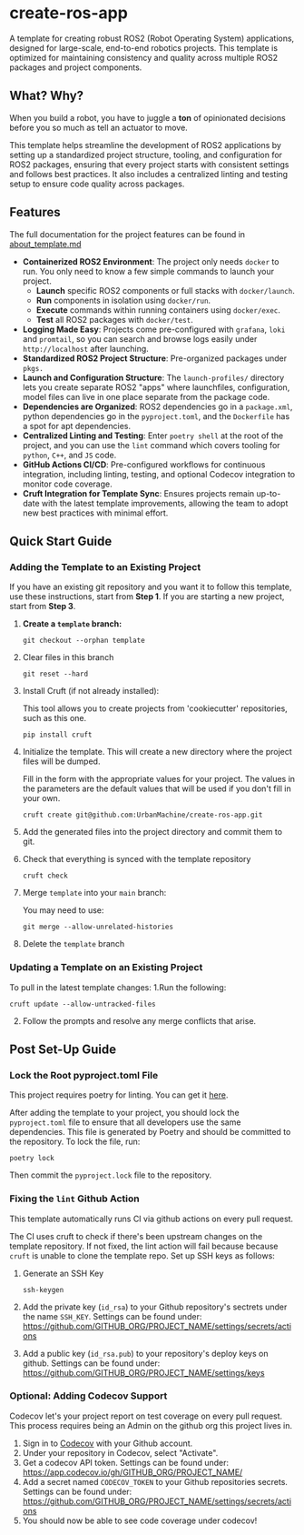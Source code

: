 # create-ros-app

A template for creating robust ROS2 (Robot Operating System) applications, designed for large-scale, end-to-end robotics projects. This template is optimized for maintaining consistency and quality across multiple ROS2 packages and project components.

## What? Why?

When you build a robot, you have to juggle a **ton** of opinionated decisions before you so much as tell an actuator to move.

This template helps streamline the development of ROS2 applications by setting up a standardized project structure, tooling, and configuration for ROS2 packages, ensuring that every project starts with consistent settings and follows best practices. It also includes a centralized linting and testing setup to ensure code quality across packages.

## Features

The full documentation for the project features can be found in [about_template.md](%7B%7Bcookiecutter.project_name%7D%7D/docs/about_template.md)

- **Containerized ROS2 Environment**: The project only needs `docker` to run. You only need to know a few simple commands to launch your project. 
  - **Launch** specific ROS2 components or full stacks with `docker/launch`.
  - **Run** components in isolation using `docker/run`.
  - **Execute** commands within running containers using `docker/exec`.
  - **Test** all ROS2 packages with `docker/test`.
- **Logging Made Easy**: Projects come pre-configured with `grafana`, `loki` and `promtail`, so you can search and browse logs easily under `http://localhost` after launching.
- **Standardized ROS2 Project Structure**: Pre-organized packages under `pkgs.`
- **Launch and Configuration Structure**: The `launch-profiles/` directory lets you create separate ROS2 "apps" where launchfiles, configuration, model files can live in one place separate from the package code.
- **Dependencies are Organized**: ROS2 dependencies go in a `package.xml`, python dependencies go in the `pyproject.toml`, and the `Dockerfile` has a spot for apt dependencies.
- **Centralized Linting and Testing**: Enter `poetry shell` at the root of the project, and you can use the `lint` command which covers tooling for `python`, `C++`, and `JS` code.
- **GitHub Actions CI/CD**: Pre-configured workflows for continuous integration, including linting, testing, and optional Codecov integration to monitor code coverage.
- **Cruft Integration for Template Sync**: Ensures projects remain up-to-date with the latest template improvements, allowing the team to adopt new best practices with minimal effort.


## Quick Start Guide

### Adding the Template to an Existing Project

If you have an existing git repository and you want it to follow this template, 
use these instructions, start from **Step 1**. If you are starting a new project,
start from **Step 3**.

1. **Create a `template` branch:**
   ```shell
   git checkout --orphan template 
   ```
2. Clear files in this branch
   ```shell
   git reset --hard 
   ```
3. Install Cruft (if not already installed):

   This tool allows you to create projects from 'cookiecutter' repositories, such as this one. 
   ```shell
   pip install cruft
   ```
4. Initialize the template. This will create a new directory where the project files will
   be dumped.
   
   Fill in the form with the appropriate values for your project. The values in the 
   parameters are the default values that will be used if you don't fill in your own.
   ```shell
   cruft create git@github.com:UrbanMachine/create-ros-app.git
   ```
5. Add the generated files into the project directory and commit them to git.
6. Check that everything is synced with the template repository
   ```shell
   cruft check
   ```
7. Merge `template` into your `main` branch:

   You may need to use:
   ```shell
   git merge --allow-unrelated-histories
   ```
8. Delete the `template` branch
   
### Updating a Template on an Existing Project 
To pull in the latest template changes:
1.Run the following:
   ```shell
   cruft update --allow-untracked-files
   ```
2. Follow the prompts and resolve any merge conflicts that arise.

## Post Set-Up Guide
### Lock the Root pyproject.toml File

This project requires poetry for linting. You can get it [here](https://python-poetry.org/docs/). 

After adding the template to your project, you should lock the `pyproject.toml` file to ensure that all developers use the same dependencies. This file is generated by Poetry and should be committed to the repository. To lock the file, run:
```shell
poetry lock
```


Then commit the `pyproject.lock` file to the repository.

### Fixing the `lint` Github Action
This template automatically runs CI via github actions on every pull request. 

The CI uses cruft to check if there's been upstream changes on the template repository. If not
fixed, the lint action will fail because because `cruft` is unable to clone the template repo. 
Set up SSH keys as follows:

1. Generate an SSH Key
   ```shell
   ssh-keygen
   ```
2. Add the private key (`id_rsa`) to your Github repository's sectrets under the name `SSH_KEY`. Settings can be found under: 
   https://github.com/GITHUB_ORG/PROJECT_NAME/settings/secrets/actions

3. Add a public key (`id_rsa.pub`) to your repository's deploy keys on github. Settings can be found under: 
   https://github.com/GITHUB_ORG/PROJECT_NAME/settings/keys


### Optional: Adding Codecov Support
Codecov let's your project report on test coverage on every pull request. This process requires being an Admin on the github org this project lives in.

1. Sign in to [Codecov](https://about.codecov.io/sign-up/) with your Github account.
2. Under your repository in Codecov, select "Activate".
3. Get a codecov API token. Settings can be found under:
   https://app.codecov.io/gh/GITHUB_ORG/PROJECT_NAME/
4. Add a secret named `CODECOV_TOKEN` to your Github repositories secrets. Settings can be found under: 
   https://github.com/GITHUB_ORG/PROJECT_NAME/settings/secrets/actions
6. You should now be able to see code coverage under codecov!

